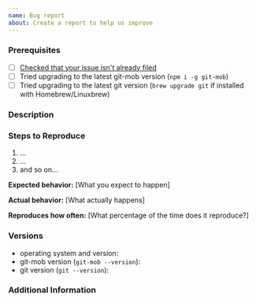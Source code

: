 ```yaml
---
name: Bug report
about: Create a report to help us improve
---
```


<!--
Have you read our Code of Conduct?
By filing an Issue, you are expected to comply with it, including treating everyone with respect: https://github.com/findmypast-oss/git-mob/blob/master/CODE_OF_CONDUCT.md
-->

### Prerequisites

- [ ] [Checked that your issue isn't already filed][git-mob issues]
- [ ] Tried upgrading to the latest git-mob version (`npm i -g git-mob`)
- [ ] Tried upgrading to the latest git version (`brew upgrade git` if installed with Homebrew/Linuxbrew)

[git-mob issues]: https://github.com/findmypast-oss/git-mob/issues?utf8=%E2%9C%93&q=is%3Aissue

### Description

<!-- Give a short description of the issue. -->

### Steps to Reproduce

1. ...
2. ...
3. and so on...

**Expected behavior:** [What you expect to happen]

**Actual behavior:** [What actually happens]

**Reproduces how often:** [What percentage of the time does it reproduce?]

### Versions

- operating system and version:
- git-mob version (`git-mob --version`):
- git version (`git --version`):

### Additional Information

<!-- Any additional information, configuration or data that might be necessary to reproduce the issue. -->